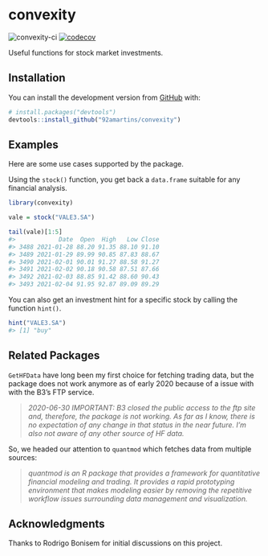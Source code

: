 
<!-- README.md is generated from README.Rmd. Please edit that file -->

# convexity

<!-- badges: start -->

![convexity-ci](https://github.com/92amartins/convexity/workflows/ci/badge.svg)
[![codecov](https://codecov.io/gh/92amartins/convexity/branch/master/graph/badge.svg?token=0DPGPGX98O)](https://codecov.io/gh/92amartins/convexity)
<!-- badges: end -->

Useful functions for stock market investments.

## Installation

You can install the development version from
[GitHub](https://github.com/) with:

``` r
# install.packages("devtools")
devtools::install_github("92amartins/convexity")
```

## Examples

Here are some use cases supported by the package.

Using the `stock()` function, you get back a `data.frame` suitable for
any financial analysis.

``` r
library(convexity)

vale = stock("VALE3.SA")

tail(vale)[1:5]
#>            Date  Open  High   Low Close
#> 3488 2021-01-28 88.20 91.35 88.10 91.10
#> 3489 2021-01-29 89.99 90.85 87.83 88.67
#> 3490 2021-02-01 90.01 91.27 88.58 91.27
#> 3491 2021-02-02 90.18 90.58 87.51 87.66
#> 3492 2021-02-03 88.85 91.42 88.60 90.43
#> 3493 2021-02-04 91.95 92.87 89.09 89.29
```

You can also get an investment hint for a specific stock by calling the
function `hint()`.

``` r
hint("VALE3.SA")
#> [1] "buy"
```

## Related Packages

`GetHFData` have long been my first choice for fetching trading data,
but the package does not work anymore as of early 2020 because of a
issue with with the B3’s FTP service.

> *2020-06-30 IMPORTANT: B3 closed the public access to the ftp site
> and, therefore, the package is not working. As far as I know, there is
> no expectation of any change in that status in the near future. I’m
> also not aware of any other source of HF data.*

So, we headed our attention to `quantmod` which fetches data from
multiple sources:

> *quantmod is an R package that provides a framework for quantitative
> financial modeling and trading. It provides a rapid prototyping
> environment that makes modeling easier by removing the repetitive
> workflow issues surrounding data management and visualization.*

## Acknowledgments

Thanks to Rodrigo Bonisem for initial discussions on this project.
